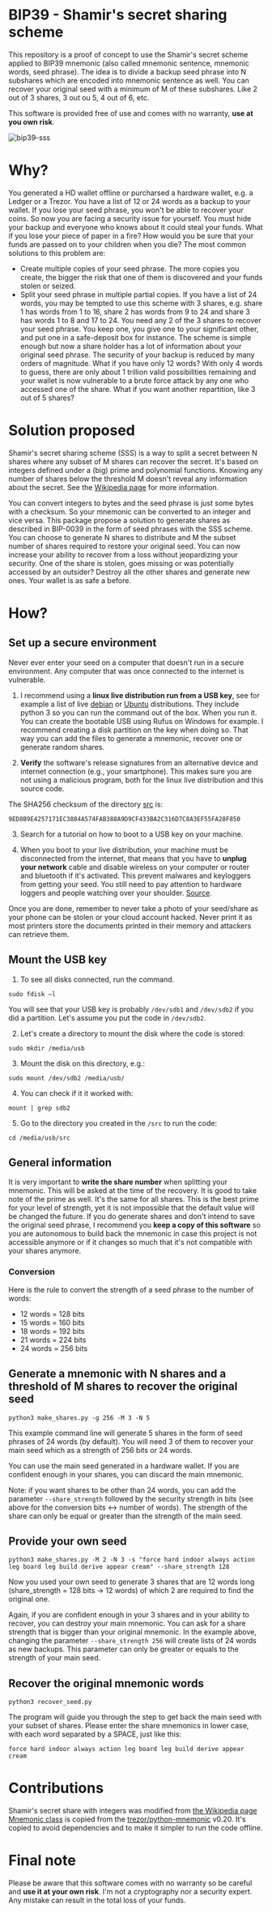 # BIP39 - Shamir's secret sharing scheme
This repository is a proof of concept to use the Shamir's secret scheme applied to BIP39 mnemonic (also called mnemonic sentence, mnemonic words, seed phrase). The idea is to divide a backup seed phrase into N subshares which are encoded into mnemonic sentence as well. You can recover your original seed with a minimum of M of these subshares. Like 2 out of 3 shares, 3 out ou 5, 4 out of 6, etc.

This software is provided free of use and comes with no warranty, **use at you own risk**.

![bip39-sss](https://user-images.githubusercontent.com/45117380/155757817-ec7cc868-e324-46b6-8b5a-ece5470d4504.png)


# Why?
You generated a HD wallet offline or purcharsed a hardware wallet, e.g. a Ledger or a Trezor. You have a list of 12 or 24 words as a backup to your wallet. If you lose your seed phrase, you won't be able to recover your coins. So now you are facing a security issue for yourself. You must hide your backup and everyone who knows about it could steal your funds. What if you lose your piece of paper in a fire? How would you be sure that your funds are passed on to your children when you die?
The most common solutions to this problem are:
* Create multiple copies of your seed phrase. The more copies you create, the bigger the risk that one of them is discovered and your funds stolen or seized.
* Split your seed phrase in multiple partial copies. If you have a list of 24 words, you may be tempted to use this scheme with 3 shares, e.g. share 1 has words from 1 to 16, share 2 has words from 9 to 24 and share 3 has words 1 to 8 and 17 to 24. You need any 2 of the 3 shares to recover your seed phrase. You keep one, you give one to your significant other, and put one in a safe-deposit box for instance. The scheme is simple enough but now a share holder has a lot of information about your original seed phrase. The security of your backup is reduced by many orders of magnitude. What if you have only 12 words? With only 4 words to guess, there are only about 1 trillion valid possibilities remaining and your wallet is now vulnerable to a brute force attack by any one who accessed one of the share. What if you want another repartition, like 3 out of 5 shares?

# Solution proposed
Shamir's secret sharing scheme (SSS) is a way to split a secret between N shares where any subset of M shares can recover the secret. It's based on integers defined under a (big) prime and polynomial functions. Knowing any number of shares below the threshold M doesn't reveal any information about the secret. See the [Wikipedia page](https://en.wikipedia.org/wiki/Shamir%27s_Secret_Sharing) for more information.

You can convert integers to bytes and the seed phrase is just some bytes with a checksum. So your mnemonic can be converted to an integer and vice versa.
This package propose a solution to generate shares as described in BIP-0039 in the form of seed phrases with the SSS scheme. You can choose to generate N shares to distribute and M the subset number of shares required to restore your original seed. You can now increase your ability to recover from a loss without jeopardizing your security. One of the share is stolen, goes missing or was potentially accessed by an outsider? Destroy all the other shares and generate new ones. Your wallet is as safe a before.

# How?

## Set up a secure environment
Never ever enter your seed on a computer that doesn't run in a secure environment. Any computer that was once connected to the internet is vulnerable.

1. I recommend using a **linux live distribution run from a USB key**, see for example a list of live [debian](https://www.debian.org/CD/live/) or [Ubuntu](https://ubuntu.com/download/desktop) distributions. They include python 3 so you can run the command out of the box. When you run it. You can create the bootable USB using Rufus on Windows for example. I recommend creating a disk partition on the key when doing so. That way you can add the files to generate a mnemonic, recover one or generate random shares. 

2. **Verify** the software's release signatures from an alternative device and internet connection (e.g., your smartphone). This makes sure you are not using a malicious program, both for the linux live distribution and this source code.

The SHA256 checksum of the directory [src](/src) is:
```
9ED8B9E4257171EC3884A574FAB388A9D9CF433BA2C316D7C8A3EF55FA28F850
```

3. Search for a tutorial on how to boot to a USB key on your machine.

4. When you boot to your live distribution, your machine must be disconnected from the internet, that means that you have to **unplug your network** cable and disable wireless on your computer or router and bluetooth if it's activated. This prevent malwares and keyloggers from getting your seed. You still need to pay attention to hardware loggers and people watching over your shoulder. [Source](https://en.bitcoin.it/wiki/How_to_set_up_a_secure_offline_savings_wallet).

Once you are done, remember to never take a photo of your seed/share as your phone can be stolen or your cloud account hacked. Never print it as most printers store the documents printed in their memory and attackers can retrieve them.

## Mount the USB key
1. To see all disks connected, run the command. 
```
sudo fdisk –l
```
You will see that your USB key is probably `/dev/sdb1` and `/dev/sdb2` if you did a partition. Let's assume you put the code in `/dev/sdb2`.

2. Let's create a directory to mount the disk where the code is stored:
```
sudo mkdir /media/usb
```

3. Mount the disk on this directory, e.g.: 
```
sudo mount /dev/sdb2 /media/usb/
```
4. You can check if it it worked with:
```
mount | grep sdb2
```
5. Go to the directory you created in the `/src` to run the code:
```
cd /media/usb/src
```

## General information
It is very important to **write the share number** when splitting your mnemonic. This will be asked at the time of the recovery. It is good to take note of the prime as well. It's the same for all shares. This is the best prime for your level of strength, yet it is not impossible that the default value will be changed the future. If you do generate shares and don't intend to save the original seed phrase, I recommend you **keep a copy of this software** so you are autonomous to build back the mnemonic in case this project is not accessible anymore or if it changes so much that it's not compatible with your shares anymore.

### Conversion
Here is the rule to convert the strength of a seed phrase to the number of words:
- 12 words = 128 bits
- 15 words = 160 bits
- 18 words = 192 bits
- 21 words = 224 bits
- 24 words = 256 bits

## Generate a mnemonic with N shares and a threshold of M shares to recover the original seed
```
python3 make_shares.py -g 256 -M 3 -N 5
```

This example command line will generate 5 shares in the form of seed phrases of 24 words (by default). You will need 3 of them to recover your main seed which as a strength of 256 bits or 24 words.

You can use the main seed generated in a hardware wallet. If you are confident enough in your shares, you can discard the main mnemonic.

Note: if you want shares to be other than 24 words, you can add the parameter `--share_strength` followed by the security strength in bits (see above for the conversion bits <-> number of words). The strength of the share can only be equal or greater than the strength of the main seed.

## Provide your own seed
```
python3 make_shares.py -M 2 -N 3 -s "force hard indoor always action leg board leg build derive appear cream" --share_strength 128
```

Now you used your own seed to generate 3 shares that are 12 words long (share_strength = 128 bits -> 12 words) of which 2 are required to find the original one.

Again, if you are confident enough in your 3 shares and in your ability to recover, you can destroy your main mnemonic. You can ask for a share strength that is bigger than your original mnemonic. In the example above, changing the parameter `--share_strength 256` will create lists of 24 words as new backups. This parameter can only be greater or equals to the strength of your main seed.

## Recover the original mnemonic words
```
python3 recover_seed.py
```
The program will guide you through the step to get back the main seed with your subset of shares. Please enter the share mnemonics in lower case, with each word separated by a SPACE, just like this:
```
force hard indoor always action leg board leg build derive appear cream
```

# Contributions
Shamir's secret share with integers was modified from [the Wikipedia page](https://en.wikipedia.org/wiki/Shamir%27s_Secret_Sharing)
[Mnemonic class](/src/mnemonic.py) is copied from the [trezor/python-mnemonic](https://github.com/trezor/python-mnemonic) v0.20. It's copied to avoid dependencies and to make it simpler to run the code offline.

# Final note
Please be aware that this software comes with no warranty so be careful and **use it at your own risk**. I'm not a cryptography nor a security expert. Any mistake can result in the total loss of your funds.
